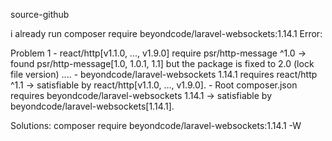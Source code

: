 
source-github

i already run composer require beyondcode/laravel-websockets:1.14.1
Error:

Problem 1
    - react/http[v1.1.0, ..., v1.9.0] require psr/http-message ^1.0 -> found psr/http-message[1.0, 1.0.1, 1.1] but the package is fixed to 2.0 (lock file version) ....
    - beyondcode/laravel-websockets 1.14.1 requires react/http ^1.1 -> satisfiable by react/http[v1.1.0, ..., v1.9.0].
    - Root composer.json requires beyondcode/laravel-websockets 1.14.1 -> satisfiable by beyondcode/laravel-websockets[1.14.1].



Solutions: composer require beyondcode/laravel-websockets:1.14.1 -W